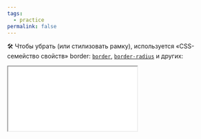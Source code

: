 ```yaml
---
tags:
  - practice
permalink: false
---
```


🛠 Чтобы убрать (или стилизовать рамку), используется «CSS-семейство свойств» border: [`border`](/css/border), [`border-radius`](/css/border-radius) и других:

<iframe title="Стилизация рамки fieldset" src="./demos/border-stylization.html"></iframe>
